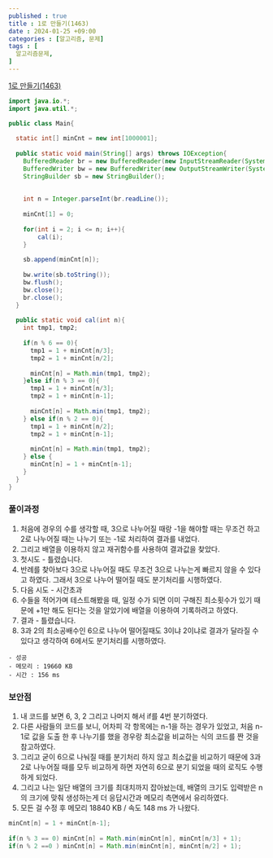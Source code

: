 ```yaml
---
published : true
title : 1로 만들기(1463)
date : 2024-01-25 +09:00
categories : [알고리즘, 문제]
tags : [
  알고리즘문제,
]
---
```

<!-- ![](/assets/img/Spring/aaaa.png){:style="border:1px solid #eaeaea; border-radius: 7px; padding: 0px;" } -->
<!-- ![](/assets/img/alg/4-1.png){:style="width:1000px" } -->

<a href="https://www.acmicpc.net/problem/1463" target="_blank">1로 만들기(1463)</a>

```java
import java.io.*;
import java.util.*;

public class Main{
    
  static int[] minCnt = new int[1000001];
  
  public static void main(String[] args) throws IOException{
    BufferedReader br = new BufferedReader(new InputStreamReader(System.in));
    BufferedWriter bw = new BufferedWriter(new OutputStreamWriter(System.out));
    StringBuilder sb = new StringBuilder();
    
    
    int n = Integer.parseInt(br.readLine());
    
    minCnt[1] = 0;
    
    for(int i = 2; i <= n; i++){
        cal(i);
    }
    
    sb.append(minCnt[n]);
    
    bw.write(sb.toString());
    bw.flush();
    bw.close();
    br.close();
  }
  
  public static void cal(int n){
    int tmp1, tmp2;
    
    if(n % 6 == 0){
      tmp1 = 1 + minCnt[n/3];
      tmp2 = 1 + minCnt[n/2];
      
      minCnt[n] = Math.min(tmp1, tmp2);
    }else if(n % 3 == 0){
      tmp1 = 1 + minCnt[n/3];
      tmp2 = 1 + minCnt[n-1];
      
      minCnt[n] = Math.min(tmp1, tmp2);
    } else if(n % 2 == 0){
      tmp1 = 1 + minCnt[n/2];
      tmp2 = 1 + minCnt[n-1];
        
      minCnt[n] = Math.min(tmp1, tmp2);
    } else {
      minCnt[n] = 1 + minCnt[n-1];
    }
  }
}
```

### 풀이과정
1. 처음에 경우의 수를 생각할 때, 3으로 나누어질 때랑 -1을 해야할 때는 무조건 하고 2로 나누어질 때는 나누기 또는 -1로 처리하여 결과를 내었다.
2. 그리고 배열을 이용하지 않고 재귀함수를 사용하여 결과값을 찾았다.
3. 첫시도 - 틀렸습니다.
4. 반례를 찾아보다 3으로 나누어질 때도 무조건 3으로 나누는게 빠르지 않을 수 있다고 하였다. 그래서 3으로 나누어 떨어질 때도 분기처리를 시행하였다.
5. 다음 시도 - 시간초과
6. 수들을 적어가며 테스트해봤을 때, 일정 수가 되면 이미 구해진 최소횟수가 있기 때문에 +1만 해도 된다는 것을 알았기에 배열을 이용하여 기록하려고 하였다.
7. 결과 - 틀렸습니다.
8. 3과 2의 최소공배수인 6으로 나누어 떨어질때도 3이냐 2이냐로 결과가 달라질 수 있다고 생각하여 6에서도 분기처리를 시행하였다.

```
- 성공
- 메모리 : 19660 KB
- 시간 : 156 ms
```

### 보안점
1. 내 코드를 보면 6, 3, 2 그리고 나머지 해서 if를 4번 분기하였다. 
2. 다른 사람들의 코드를 보니, 어차피 각 항목에는 n-1을 하는 경우가 있었고, 처음 n-1로 값을 도출 한 후 나누기를 했을 경우랑 최소값을 비교하는 식의 코드를 짠 것을 참고하였다.
3. 그리고 굳이 6으로 나눠질 때를 분기처리 하지 않고 최소값을 비교하기 때문에 3과 2로 나누어질 때를 모두 비교하게 하면 자연히 6으로 분기 되었을 때의 로직도 수행하게 되었다.
4. 그리고 나는 일단 배열의 크기를 최대치까지 잡아놨는데, 배열의 크기도 입력받은 n의 크기에 맞춰 생성하는게 더 응답시간과 메모리 측면에서 유리하였다.
5. 모든 걸 수정 후 메모리 18840 KB / 속도 148 ms 가 나왔다.

```java
minCnt[n] = 1 + minCnt[n-1];
        
if(n % 3 == 0) minCnt[n] = Math.min(minCnt[n], minCnt[n/3] + 1);
if(n % 2 ==0 ) minCnt[n] = Math.min(minCnt[n], minCnt[n/2] + 1);
```


